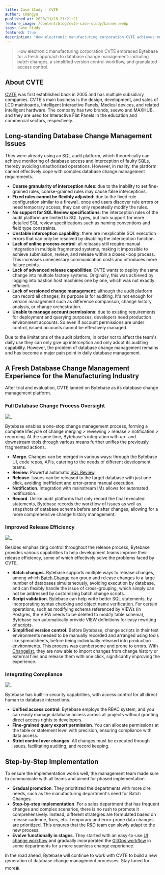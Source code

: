 ```yaml
---
title: Case Study - CVTE
author: Changyu
published_at: 2023/11/16 21:21:21
feature_image: /content/blog/cvte-case-study/banner.webp
tags: Case Study
featured: true
description: 'How electronic manufacturing corporation CVTE achieves more secure and streamlined database change management with Bytebase.'
---
```


> How electronic manufacturing corporation CVTE embraced Bytebase for a fresh approach to database change management: including batch changes, a simplified version control workflow, and granulated access control.

## About CVTE

[CVTE](https://global.cvte.com/) was first established back in 2005 and has multiple subsidiary companies. CVTE's main business is the design, development, and sales of LCD mainboards, Intelligent Interactive Panels, Medical devices, and related Intelligent hardware. The company has two brands, seewo and MAXHUB, and they are used for Interactive Flat Panels in the education and commercial sectors, respectively.

## Long-standing Database Change Management Issues

They were already using an SQL audit platform, which theoretically can achieve monitoring of database access and interception of faulty SQLs, thereby avoiding unauthorized operations. However, in reality, the platform cannot effectively cope with complex database change management requirements.

- **Coarse granularity of interception rules**: due to the inability to set fine-grained rules, coarse-grained rules may cause false interceptions.
- **Fixed rules cannot be flexibly adjusted**: due to the fixed rule configuration similar to a firewall, once end users discover rule errors or need temporary access, they can only repeatedly modify the rules.
- **No support for SQL Review specifications**: the interception rules of the audit platform are limited to SQL types, but lack support for more detailed SQL review specifications such as naming conventions and field type constraints.
- **Unstable interception capability**: there are inexplicable SQL execution errors that can only be resolved by disabling the interception function.
- **Lack of online process control**: all releases still require manual integration in multiple fragmented systems, making it impossible to achieve submission, review, and release within a closed-loop process. This increases unnecessary communication costs and introduces more failure points.
- **Lack of advanced release capabilities**: CVTE wants to deploy the same change into multiple factory systems. Originally, this was achieved by logging into bastion host machines one by one, which was not exactly efficient.
- **Lack of versioned change management**: although the audit platform can record all changes, its purpose is for auditing. It's not enough for version management such as difference comparison, change history analysis, or change orchestration.
- **Unable to manage account permissions**: due to existing requirements for deployment and querying purposes, developers need production environment accounts. So even if account permissions are under control, issued accounts cannot be effectively managed.

Due to the limitations of the audit platform, in order not to affect the team's daily use they can only give up interception and only adopt its auditing capability. However, the problem of database change management remains and has become a major pain point in daily database management.

## A Fresh Database Change Management Experience for the Manufacturing Industry

After trial and evaluation, CVTE landed on Bytebase as its database change management platform.

### Full Database Change Process Oversight

![_](/content/blog/cvte-case-study/loop.webp)

Bytebase enables a one-stop change management process, forming a complete lifecycle of change merging > reviewing > release > notification > recording. At the same time, Bytebase's integration with up- and downstream tools through various means further unifies the previously fragmented actions.

- **Merge**. Changes can be merged in various ways: through the Bytebase UI, code repos, APIs, catering to the needs of different development teams.
- **Review**. Powerful automatic [SQL Review](/docs/sql-review/overview/).
- **Release**. Issues can be released to the target database with just one click, avoiding inefficient and error-prone manual execution.
- **Notification**. Integration with mainstream IMs allows for automated notification.
- **Record**. Unlike audit platforms that only record the final executed statements, Bytebase records the workflow of issues as well as snapshots of database schema before and after changes, allowing for a more comprehensive change history management.

### Improved Release Efficiency

![_](/content/blog/cvte-case-study/batch.webp)

Besides emphasizing control throughout the release process, Bytebase provides various capabilities to help development teams improve their release efficiency, some of which effectively solve the problems faced by CVTE.

- **Batch changes**. Bytebase supports multiple ways to release changes, among which [Batch Change](/docs/change-database/batch-change/) can group and release changes to a large number of databases simultaneously, avoiding execution by database, and can flexibly handle the issue of cross-grouping, which simply can not be addressed by customizing batch change scripts.
- **Script validation**. Bytebase can help write better SQL statements, by incorporating syntax checking and object name verification. For certain operations, such as modifying schema referenced by VIEWs (in Postgres, the VIEW needs to be deleted to modify table schema), Bytebase can automatically provide VIEW definitions for easy rewriting of scripts.
- **Simplified version control**. Before Bytebase, change scripts in their test environments needed to be manually recorded and arranged using tools like spreadsheets, before being individually released into production environments. This process was cumbersome and prone to errors. With [Changelist](/docs/changelist/), they are now able to import changes from change history or external files and release them with one click, significantly improving the experience.

### Integrating Compliance

![_](/content/blog/cvte-case-study/compliance.webp)

Bytebase has built-in security capabilities, with access control for all direct human to database interactions.

- **Unified access control**. Bytebase employs the RBAC system, and you can easily manage database access across all projects without granting direct access rights to developers.
- **Fine-grained query export permission**. You can allocate permissions at the table or statement level with precision, ensuring compliance with data access.
- **Strict control over changes**. All changes must be executed through issues, facilitating auditing, and record keeping.

## Step-by-Step Implementation

To ensure the implementation works well, the management team made sure to communicate with all teams and aimed for phased implementation.

- **Gradual promotion**. They prioritized the departments with more dire needs, such as the manufacturing department's need for Batch Changes.
- **Step-by-step implementation**. For a sales department that has frequent changes and complex scenarios, there is no rush to promote it comprehensively. Instead, different strategies are formulated based on release cadence, fixes, etc. Temporary and error-prone data changes are prioritized. This ensures that the R&D team can slowly adapt to the new process.
- **Evolve functionally in stages**. They started with an easy-to-use [UI change workflow](/docs/change-database/change-workflow/#ui-workflow) and gradually incorporated the [GitOps workflow](/docs/change-database/change-workflow/#gitops-workflow) in some departments for a more seamless change experience.

In the road ahead, Bytebase will continue to work with CVTE to build a new generation of database change management processes. Stay tuned for more⛽️.